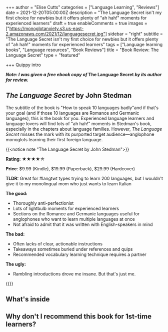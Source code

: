 +++
author = "Elise Cutts"
categories = ["Language Learning", "Reviews"]
date = 2021-12-20T05:00:00Z
description = "The Language Secret isn't my first choice for newbies but it offers plenty of \"ah hah!\" moments for experienced learners"
draft = true
enableComments = true
images = ["https://monoglotanxiety.s3.us-east-2.amazonaws.com/2021/12/languagesecret.jpg"]
sidebar = "right"
subtitle = "The Language Secret isn't my first choice for newbies but it offers plenty of \"ah hah!\" moments for experienced learners"
tags = ["Language learning books", "Language resources", "Book Reviews"]
title = "Book Review: The Language Secret"
type = "featured"

+++
Quippy intro

**_Note: I was given a free ebook copy of_ The Language Secret _by its author for review._** 

## _The Language Secret_ by John Stedman

The subtitle of the book is "How to speak 10 languages badly"and if that's your goal (and if those 10 languages are Romance and Germanic languages), this is the book for you. Experienced language learners and language lovers will find lots of "ah hah!" moments in Stedman's book, especially in the chapters about language families. However, _The Language Secret_ misses the mark with its purported target audience—anglophone monoglots learning their first foreign language. 

{{<notice note "The Language Secret by John Stedman">}}

**Rating**: ★★★★☆ 

**Price**: $9.99 (Kindle), $19.99 (Paperback), $29.99 (Hardcover)

**TLDR:** Great for #langtwt types trying to learn 200 languages, but I wouldn't give it to my monolingual mom who just wants to learn Italian

**The good:**

* Thoroughly anti-perfectionist
* Lots of lightbulb moments for experienced learners
* Sections on the Romance and Germanic languages useful for anglophones who want to learn multiple languages at once
* Not afraid to admit that it was written with English-speakers in mind

**The bad:**

* Often lacks of clear, actionable instructions
* Takeaways sometimes buried under references and quips
* Recommended vocabulary learning technique requires a partner

**The ugly:**

* Rambling introductions drove me insane. But that's just me.

{{</notice>}}

## What's inside

## Why don't I recommend this book for 1st-time learners?